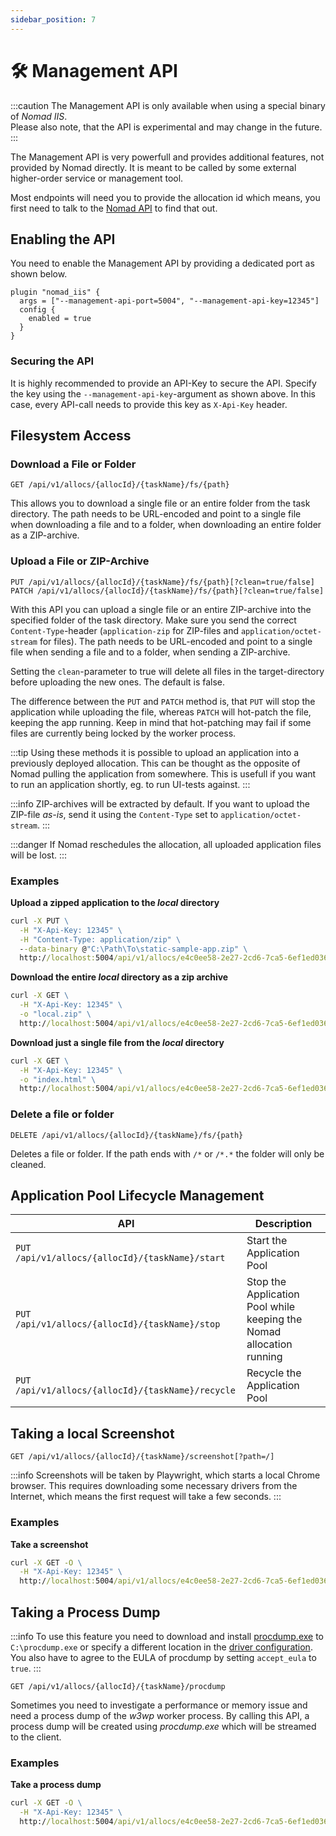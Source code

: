 ```yaml
---
sidebar_position: 7
---
```


# 🛠 Management API

:::caution
The Management API is only available when using a special binary of *Nomad IIS*.  
Please also note, that the API is experimental and may change in the future.
:::

The Management API is very powerfull and provides additional features, not provided by Nomad directly.
It is meant to be called by some external higher-order service or management tool.

Most endpoints will need you to provide the allocation id which means, you first need to talk to the [Nomad API](https://developer.hashicorp.com/nomad/api-docs/jobs#list-job-allocations) to find that out.

## Enabling the API

You need to enable the Management API by providing a dedicated port as shown below.

```hcl
plugin "nomad_iis" {
  args = ["--management-api-port=5004", "--management-api-key=12345"]
  config {
    enabled = true
  }
}
```

### Securing the API

It is highly recommended to provide an API-Key to secure the API. Specify the key using the `--management-api-key`-argument as shown above.
In this case, every API-call needs to provide this key as `X-Api-Key` header.

## Filesystem Access

### Download a File or Folder

```
GET /api/v1/allocs/{allocId}/{taskName}/fs/{path}
```

This allows you to download a single file or an entire folder from the task directory.
The path needs to be URL-encoded and point to a single file when downloading a file and to a folder, when downloading an entire folder as a ZIP-archive.

### Upload a File or ZIP-Archive

```
PUT /api/v1/allocs/{allocId}/{taskName}/fs/{path}[?clean=true/false]
PATCH /api/v1/allocs/{allocId}/{taskName}/fs/{path}[?clean=true/false]
```

With this API you can upload a single file or an entire ZIP-archive into the specified folder of the task directory.
Make sure you send the correct `Content-Type`-header (`application-zip` for ZIP-files and `application/octet-stream` for files).
The path needs to be URL-encoded and point to a single file when sending a file and to a folder, when sending a ZIP-archive.

Setting the `clean`-parameter to true will delete all files in the target-directory before uploading the new ones. The default is false.

The difference between the `PUT` and `PATCH` method is, that `PUT` will stop the application while uploading the file, whereas `PATCH` will hot-patch the file, keeping the app running. Keep in mind that hot-patching may fail if some files are currently being locked by the worker process.

:::tip
Using these methods it is possible to upload an application into a previously deployed allocation. This can be thought as the opposite of Nomad pulling the application from somewhere. This is usefull if you want to run an application shortly, eg. to run UI-tests against.
:::

:::info
ZIP-archives will be extracted by default. If you want to upload the ZIP-file *as-is*, send it using the `Content-Type` set to `application/octet-stream`.
:::

:::danger
If Nomad reschedules the allocation, all uploaded application files will be lost.
:::

### Examples

**Upload a zipped application to the *local* directory**

```cmd
curl -X PUT \
  -H "X-Api-Key: 12345" \
  -H "Content-Type: application/zip" \
  --data-binary @"C:\Path\To\static-sample-app.zip" \
  http://localhost:5004/api/v1/allocs/e4c0ee58-2e27-2cd6-7ca5-6ef1ed036aad/app/fs/local?clean=true
```

**Download the entire *local* directory as a zip archive**

```cmd
curl -X GET \
  -H "X-Api-Key: 12345" \
  -o "local.zip" \
  http://localhost:5004/api/v1/allocs/e4c0ee58-2e27-2cd6-7ca5-6ef1ed036aad/app/fs/local
```

**Download just a single file from the *local* directory**

```cmd
curl -X GET \
  -H "X-Api-Key: 12345" \
  -o "index.html" \
  http://localhost:5004/api/v1/allocs/e4c0ee58-2e27-2cd6-7ca5-6ef1ed036aad/app/fs/local%2findex.html
```

### Delete a file or folder

```
DELETE /api/v1/allocs/{allocId}/{taskName}/fs/{path}
```

Deletes a file or folder. If the path ends with `/*` or `/*.*` the folder will only be cleaned.

## Application Pool Lifecycle Management

| API | Description |
|---|---|
| `PUT /api/v1/allocs/{allocId}/{taskName}/start` | Start the Application Pool |
| `PUT /api/v1/allocs/{allocId}/{taskName}/stop` | Stop the Application Pool while keeping the Nomad allocation running |
| `PUT /api/v1/allocs/{allocId}/{taskName}/recycle` | Recycle the Application Pool |

## Taking a local Screenshot

```
GET /api/v1/allocs/{allocId}/{taskName}/screenshot[?path=/]
```

:::info
Screenshots will be taken by Playwright, which starts a local Chrome browser. This requires downloading some necessary drivers from the Internet, which means the first request will take a few seconds.
:::

### Examples

**Take a screenshot**

```cmd
curl -X GET -O \
  -H "X-Api-Key: 12345" \
  http://localhost:5004/api/v1/allocs/e4c0ee58-2e27-2cd6-7ca5-6ef1ed036aad/app/screenshot
```

## Taking a Process Dump

:::info
To use this feature you need to download and install [procdump.exe](https://learn.microsoft.com/en-us/sysinternals/downloads/procdump) to `C:\procdump.exe` or specify a different location in the [driver configuration](../getting-started/driver-configuration.md).  
You also have to agree to the EULA of procdump by setting `accept_eula` to `true`.
:::

```
GET /api/v1/allocs/{allocId}/{taskName}/procdump
```

Sometimes you need to investigate a performance or memory issue and need a process dump of the *w3wp* worker process.
By calling this API, a process dump will be created using *procdump.exe* which will be streamed to the client.

### Examples

**Take a process dump**

```cmd
curl -X GET -O \
  -H "X-Api-Key: 12345" \
  http://localhost:5004/api/v1/allocs/e4c0ee58-2e27-2cd6-7ca5-6ef1ed036aad/app/procdump
```
